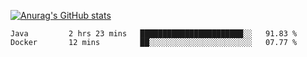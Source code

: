 [![Anurag's GitHub stats](https://github-readme-stats.vercel.app/api?username=sebasphere&count_private=true&theme=tokyonight)](https://github.com/anuraghazra/github-readme-stats)

<!--START_SECTION:waka-->
```text
Java         2 hrs 23 mins   ███████████████████████░░   91.83 % 
Docker       12 mins         ██░░░░░░░░░░░░░░░░░░░░░░░   07.77 % 
```
<!--END_SECTION:waka-->
